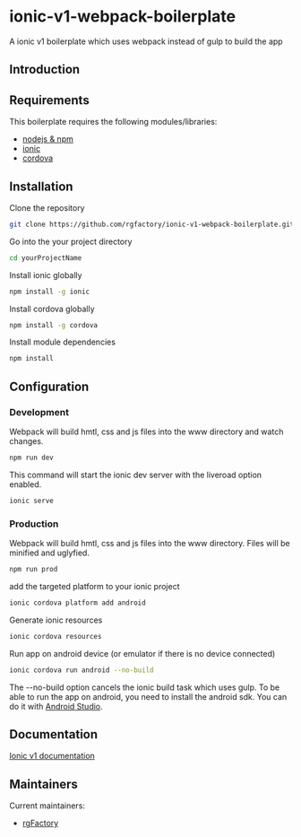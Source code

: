 # ionic-v1-webpack-boilerplate
A ionic v1 boilerplate which uses webpack instead of gulp to build the app

## Introduction



## Requirements

This boilerplate requires the following modules/libraries:

* [nodejs & npm](https://www.npmjs.com/get-npm)
* [ionic](https://github.com/ionic-team/ionic-v1)
* [cordova](https://github.com/apache/cordova-cli)

## Installation

Clone the repository
```sh
git clone https://github.com/rgfactory/ionic-v1-webpack-boilerplate.git yourProjectName
```
Go into the your project directory
```sh
cd yourProjectName
```
Install ionic globally
```sh
npm install -g ionic
```
Install cordova globally
```sh
npm install -g cordova
```
Install module dependencies
```sh
npm install
```

## Configuration

### Development

Webpack will build hmtl, css and js files into the www directory and watch changes.
```sh
npm run dev
```
This command will start the ionic dev server with the liveroad option enabled.
```sh
ionic serve
```

### Production

Webpack will build hmtl, css and js files into the www directory. Files will be minified and uglyfied.
```sh
npm run prod
```
add the targeted platform to your ionic project
```sh
ionic cordova platform add android
```
Generate ionic resources
```sh
ionic cordova resources
```
Run app on android device (or emulator if there is no device connected)
```sh
ionic cordova run android --no-build
```
The --no-build option cancels the ionic build task which uses gulp.
To be able to run the app on android, you need to install the android sdk. You can do it with [Android Studio](https://developer.android.com/studio/#downloads).

## Documentation
[Ionic v1 documentation](https://ionicframework.com/docs/v1/)

<!-- ## Troubleshooting/Issues -->

<!-- ## FAQ -->

## Maintainers

Current maintainers:

* [rgFactory](https://github.com/rgfactory)

<!-- ## Development -->

<!-- ## License -->
